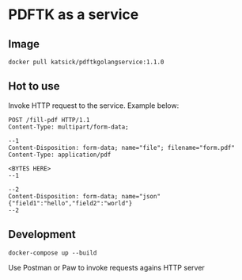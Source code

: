 # PDFTK as a service

## Image

`docker pull katsick/pdftkgolangservice:1.1.0`

## Hot to use

Invoke HTTP request to the service. Example below:

```
POST /fill-pdf HTTP/1.1
Content-Type: multipart/form-data;

--1
Content-Disposition: form-data; name="file"; filename="form.pdf"
Content-Type: application/pdf

<BYTES HERE>
--1

--2
Content-Disposition: form-data; name="json"
{"field1":"hello","field2":"world"}
--2
```

## Development

```
docker-compose up --build
```

Use Postman or Paw to invoke requests agains HTTP server
